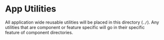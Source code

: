 # App Utilities

All application wide reusable utilities will be placed in this directory (`./`). Any utilities that are component or feature specific will go in their specific feature of component directories.
